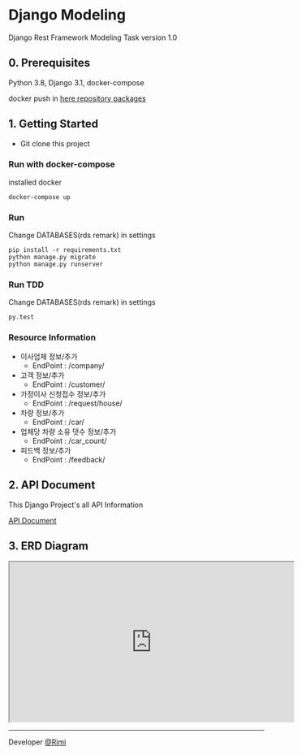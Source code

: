 # Django Modeling
Django Rest Framework Modeling Task
version 1.0
## 0. Prerequisites
Python 3.8, Django 3.1, docker-compose 

docker push in [here repository packages](https://github.com/rimi-dev/modeling/packages)
## 1. Getting Started
- Git clone this project
### Run with docker-compose
installed docker
```shell script
docker-compose up
```
### Run
Change DATABASES(rds remark) in settings
```shell script
pip install -r requirements.txt
python manage.py migrate
python manage.py runserver
```

### Run TDD
Change DATABASES(rds remark) in settings
```shell script
py.test
```
### Resource Information
- 이사업체 정보/추가
    - EndPoint : /company/
- 고객 정보/추가
    - EndPoint : /customer/
- 가정이사 신청접수 정보/추가
    - EndPoint : /request/house/
- 차량 정보/추가
    - EndPoint : /car/
- 업체당 차량 소유 댓수 정보/추가
    - EndPoint : /car_count/
- 피드백 정보/추가
    - EndPoint : /feedback/

## 2. API Document
This Django Project's all API Information

[API Document](https://web.postman.co/collections/10715220-64b21381-6b7c-4cdb-8d0a-ae076c9eb90c?version=latest&workspace=c42daf6d-5c3c-4ba2-865f-8b1c8007a65f)

## 3. ERD Diagram
<iframe width="560" height="315" src='https://dbdiagram.io/embed/5f45ec977b2e2f40e9dec60f'> </iframe>

***
Developer [@Rimi](https://github.com/rimi-dev)